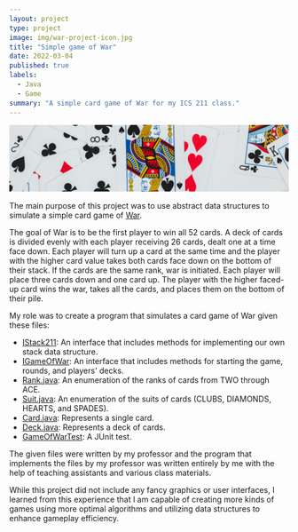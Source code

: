 ```yaml
---
layout: project
type: project
image: img/war-project-icon.jpg
title: "Simple game of War"
date: 2022-03-04
published: true
labels:
  - Java
  - Game
summary: "A simple card game of War for my ICS 211 class."
---
```


<img class="img-fluid" src="../img/war-header.jpg">

The main purpose of this project was to use abstract data structures to simulate a simple card game of <a href="https://bicyclecards.com/how-to-play/war/">War</a>.

The goal of War is to be the first player to win all 52 cards. A deck of cards is divided evenly with each player receiving 26 cards, dealt one at a time face down. Each player will turn up a card at the same time and the player with the higher card value takes both cards face down on the bottom of their stack. If the cards are the same rank, war is initiated. Each player will place three cards down and one card up. The player with the higher faced-up card wins the war, takes all the cards, and places them on the bottom of their pile.

My role was to create a program that simulates a card game of War given these files:
- <a href="http://courses.ics.hawaii.edu/ics211s22/morea/090.stacks/IStack211.java">IStack211</a>: An interface that includes methods for implementing our own stack data structure.
- <a href="http://courses.ics.hawaii.edu/ics211s22/morea/090.stacks/IGameOfWar.java">IGameOfWar</a>: An interface that includes methods for starting the game, rounds, and players' decks.
- <a href="http://courses.ics.hawaii.edu/ics211s22/morea/090.stacks/Rank.java">Rank.java</a>: An enumeration of the ranks of cards from TWO through ACE.
- <a href="http://courses.ics.hawaii.edu/ics211s22/morea/090.stacks/Suit.java">Suit.java</a>: An enumeration of the suits of cards (CLUBS, DIAMONDS, HEARTS, and SPADES).
- <a href="http://courses.ics.hawaii.edu/ics211s22/morea/090.stacks/Card.java">Card.java</a>: Represents a single card.
- <a href="http://courses.ics.hawaii.edu/ics211s22/morea/090.stacks/Deck.java">Deck.java</a>: Represents a deck of cards.
- <a href="http://courses.ics.hawaii.edu/ics211s22/morea/090.stacks/GameOfWarTest.java">GameOfWarTest</a>: A JUnit test.

The given files were written by my professor and the program that implements the files by my professor was written entirely by me with the help of teaching assistants and various class materials.

While this project did not include any fancy graphics or user interfaces, I learned from this experience that I am capable of creating more kinds of games using more optimal algorithms and utilizing data structures to enhance gameplay efficiency.
